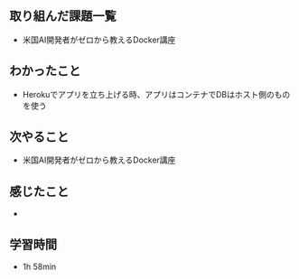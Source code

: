 ## 取り組んだ課題一覧
- 米国AI開発者がゼロから教えるDocker講座
## わかったこと
- Herokuでアプリを立ち上げる時、アプリはコンテナでDBはホスト側のものを使う
## 次やること
- 米国AI開発者がゼロから教えるDocker講座
## 感じたこと
-
## 学習時間
- 1h 58min

